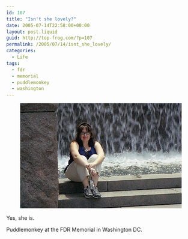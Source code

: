```yaml
---
id: 107
title: "Isn't she lovely?"
date: 2005-07-14T22:58:00+00:00
layout: post.liquid
guid: http://top-frog.com/?p=107
permalink: /2005/07/14/isnt_she_lovely/
categories:
  - Life
tags:
  - fdr
  - memorial
  - puddlemonkey
  - washington
---
```


<center>
  <div class="frame">
    <img src="/assets/articles/andy1.jpg" alt="Andy at the FDR Memorial in DC" />
  </div>
</center>

Yes, she is.

Puddlemonkey at the FDR Memorial in Washington DC.
